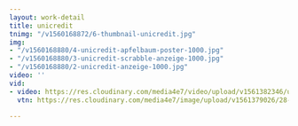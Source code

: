 ```yaml
---
layout: work-detail
title: unicredit
tnimg: "/v1560168872/6-thumbnail-unicredit.jpg"
img:
- "/v1560168880/4-unicredit-apfelbaum-poster-1000.jpg"
- "/v1560168880/3-unicredit-scrabble-anzeige-1000.jpg"
- "/v1560168880/2-unicredit-anzeige-1000.jpg"
video: ''
vid:
- video: https://res.cloudinary.com/media4e7/video/upload/v1561382346/unicredit_1_wucps5_seypf3.mp4
  vtn: https://res.cloudinary.com/media4e7/image/upload/v1561379026/28-thumbnail-unicredit_axlrcd.jpg

---
```

